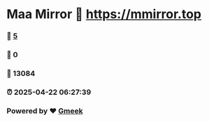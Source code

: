 # Maa Mirror :link: https://mmirror.top 
### :page_facing_up: [5](https://mmirror.top/tag.html) 
### :speech_balloon: 0 
### :hibiscus: 13084 
### :alarm_clock: 2025-04-22 06:27:39 
### Powered by :heart: [Gmeek](https://github.com/Meekdai/Gmeek)
